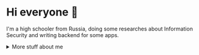 # Hi everyone :wave:

I'm a high schooler from Russia, doing some researches about Information Security and writing backend for some apps.


<details>
<summary>
  More stuff about me
</summary>

## Quick overview


#### GitHub stats 
<a href="https://github.com/anuraghazra/github-readme-stats">
  <img align="center" src="https://stats.justmarfix.ru/?username=justmarfix&show_icons=true&line_height=27&include_all_commits=false&theme=radical" alt="My github stats" />
</a>  


### What I do

I'm a backend developer and InfoSec specialist.

Right now I'm studying for my high school diploma & working as DevOps intern at [Yandex](https://yandex.com), after that I'm going to study for a degree in Information Security at [HSE](https://www.hse.ru/en/).

## My skills 📜

### Application Development

— Go
- Python
- C#

### Information Security

Interested in DFIR & Threat hunting, trying to get some interesting experience while solving some CTFs and participating at local InfoSec events & olympiads.

### DevOps

I'm kinda familiar with k8s & Helm. I also have some experience in Linux server administration & maintaining.

### Languages 🌐

| Language      | Proficiency                                                               |
| ------------- | ------------------------------------------------------------------------- |
| Russian       | C2 (Native language)                                                      |
| English       | B2                                                                        |

## What I'm currently learning 📚

Math, InfoSec, cryptography, DevOps stuff.

</details>
